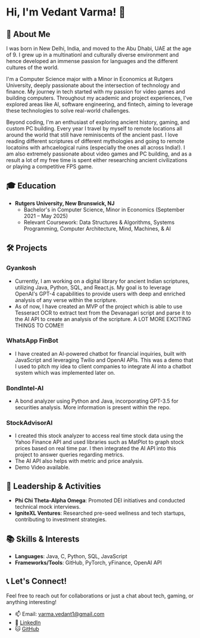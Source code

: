 # Hi, I'm Vedant Varma! 👋

## 🌟 About Me

I was born in New Delhi, India, and moved to the Abu Dhabi, UAE at the age of 9. I grew up in a multinationl and culturally diverse environment and hence developed an immense passion for languages and the different cultures of the world. 

I'm a Computer Science major with a Minor in Economics at Rutgers University, deeply passionate about the intersection of technology and finance. My journey in tech started with my passion for video games and building computers. Throughout my academic and project experiences, I've explored areas like AI, software engineering, and fintech, aiming to leverage these technologies to solve real-world challenges. 

Beyond coding, I'm an enthusiast of exploring ancient history, gaming, and custom PC building. Every year I travel by myself to remote locations all around the world that still have reminiscents of the ancient past. I love reading different scriptures of different mythologies and going to remote locatoins with arhcaelogical ruins (especially the ones all across India!). I am also extremely passionate about video games and PC building, and as a result a lot of my free time is spent either researching ancient civilizations or playing a competitive FPS game.

## 🎓 Education

- **Rutgers University, New Brunswick, NJ**
  - Bachelor's in Computer Science, Minor in Economics (September 2021 – May 2025)
  - Relevant Coursework: Data Structures & Algorithms, Systems Programming, Computer Architecture, Mind, Machines, & AI

## 🛠 Projects

### Gyankosh
- Currently, I am working on a digital library for ancient Indian scriptures, utilizing Java, Python, SQL, and React.js. My goal is to leverage OpenAI's GPT-4 capabilities to provide users with deep and enriched analysis of any verse within the scripture.
- As of now, I have created an MVP of the project which is able to use Tesseract OCR to extract text from the Devanagari script and parse it to the AI API to create an analysis of the scripture. A LOT MORE EXCITING THINGS TO COME!!

### WhatsApp FinBot
- I have created an AI-powered chatbot for financial inquiries, built with JavaScript and leveraging Twilio and OpenAI APIs. This was a demo that I used to pitch my idea to client companies to integrate AI into a chatbot system which was implemented later on.

### BondIntel-AI
- A bond analyzer using Python and Java, incorporating GPT-3.5 for securities analysis. More information is present within the repo.

### StockAdvisorAI
- I created this stock analyzer to access real time stock data using the Yahoo Finance API and used libraries such as MatPlot to graph stock prices based on real time par. I then integrated the AI API into this project to answer queries regarding metrics.
- The AI API also helps with metric and price analysis.
- Demo Video available.

## 🌟 Leadership & Activities

- **Phi Chi Theta-Alpha Omega**: Promoted DEI initiatives and conducted technical mock interviews.
- **IgniteXL Ventures**: Researched pre-seed wellness and tech startups, contributing to investment strategies.

## 📚 Skills & Interests

- **Languages**: Java, C, Python, SQL, JavaScript
- **Frameworks/Tools**: GitHub, PyTorch, yFinance, OpenAI API

## 📞 Let's Connect!

Feel free to reach out for collaborations or just a chat about tech, gaming, or anything interesting!

- 📫 Email: [varma.vedant1@gmail.com](mailto:varma.vedant1@gmail.com)
- 💼 [LinkedIn](www.linkedin.com/in/vedant-varma1)
- 🐱 [GitHub](github.com/vedant-varma)

